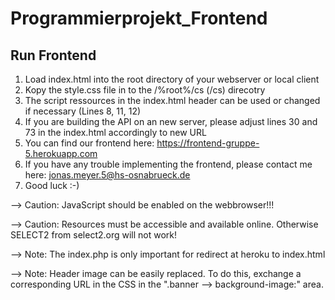 # Programmierprojekt_Frontend

## Run Frontend

1. Load index.html into the root directory of your webserver or local client 
2. Kopy the style.css file in to the /%root%/cs (/cs) direcotry
3. The script ressources in the index.html header can be used or changed if necessary (Lines 8, 11, 12)
4. If you are building the API on an new server, please adjust lines 30 and 73 in the index.html accordingly to new URL
5. You can find our frontend here: https://frontend-gruppe-5.herokuapp.com
6. If you have any trouble implementing the frontend, please contact me here: jonas.meyer.5@hs-osnabrueck.de
7. Good luck :-)

--> Caution: JavaScript should be enabled on the webbrowser!!!

--> Caution: Resources must be accessible and available online. Otherwise SELECT2 from select2.org will not work!

--> Note: The index.php is only important for redirect at heroku to index.html

--> Note: Header image can be easily replaced. To do this, exchange a corresponding URL in the CSS in the ".banner --> background-image:" area.
